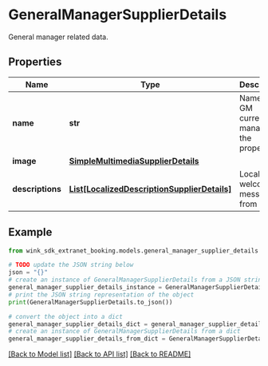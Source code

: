 # GeneralManagerSupplierDetails

General manager related data.

## Properties

Name | Type | Description | Notes
------------ | ------------- | ------------- | -------------
**name** | **str** | Name of GM currently managing the property. | 
**image** | [**SimpleMultimediaSupplierDetails**](SimpleMultimediaSupplierDetails.md) |  | [optional] 
**descriptions** | [**List[LocalizedDescriptionSupplierDetails]**](LocalizedDescriptionSupplierDetails.md) | Localized welcome message from GM. | [optional] 

## Example

```python
from wink_sdk_extranet_booking.models.general_manager_supplier_details import GeneralManagerSupplierDetails

# TODO update the JSON string below
json = "{}"
# create an instance of GeneralManagerSupplierDetails from a JSON string
general_manager_supplier_details_instance = GeneralManagerSupplierDetails.from_json(json)
# print the JSON string representation of the object
print(GeneralManagerSupplierDetails.to_json())

# convert the object into a dict
general_manager_supplier_details_dict = general_manager_supplier_details_instance.to_dict()
# create an instance of GeneralManagerSupplierDetails from a dict
general_manager_supplier_details_from_dict = GeneralManagerSupplierDetails.from_dict(general_manager_supplier_details_dict)
```
[[Back to Model list]](../README.md#documentation-for-models) [[Back to API list]](../README.md#documentation-for-api-endpoints) [[Back to README]](../README.md)



